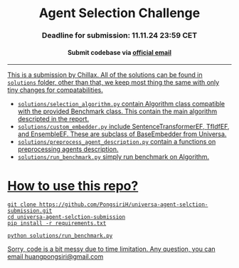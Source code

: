 <div align="center">
<h1>Agent Selection Challenge</h1>

<h3>Deadline for submission: 11.11.24 23:59 CET</h3>
<h4>Submit codebase via <a href="mailto:challenge@universa.org">official email</a</h4>
</div>

---
This is a submission by Chillax. All of the solutions can be found in `solutions` folder, other than that, we keep most thing the same with only tiny changes for compatabilities. 
- `solutions/selection_algorithm.py` contain Algorithm class compatible with the provided Benchmark class. This contain the main algorithm descripted in the report.
- `solutions/custom_embedder.py` include SentenceTransformerEF, TfIdfEF, and EnsembleEF. These are subclass of BaseEmbedder from Universa.
- `solutions/preprocess_agent_description.py` contain a functions on preprocessing agents description.
- `solutions/run_benchmark.py` simply run benchmark on Algorithm.

# How to use this repo?
```
git clone https://github.com/PongsiriH/universa-agent-selction-submission.git
cd universa-agent-selction-submission
pip install -r requirements.txt

python solutions/run_benchmark.py
```

Sorry, code is a bit messy due to time limitation. 
Any question, you can email huangpongsiri@gmail.com
